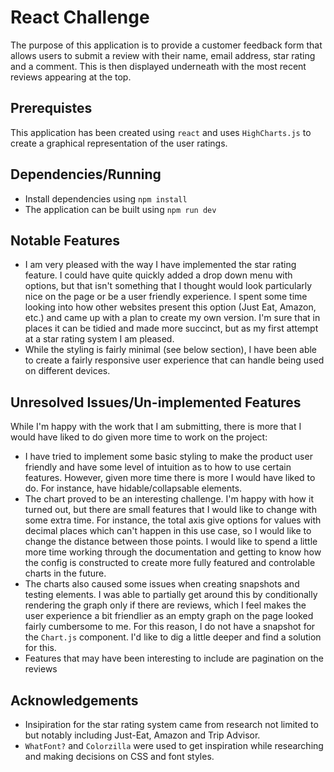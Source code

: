 # React Challenge

The purpose of this application is to provide a customer feedback form that allows users to submit a review with their name, email address, star rating and a comment. This is then displayed underneath with the most recent reviews appearing at the top.

## Prerequistes

This application has been created using `react` and uses `HighCharts.js` to create a graphical representation of the user ratings.

## Dependencies/Running

- Install dependencies using `npm install`
- The application can be built using `npm run dev`

## Notable Features

- I am very pleased with the way I have implemented the star rating feature. I could have quite quickly added a drop down menu with options, but that isn't something that I thought would look particularly nice on the page or be a user friendly experience. I spent some time looking into how other websites present this option (Just Eat, Amazon, etc.) and came up with a plan to create my own version. I'm sure that in places it can be tidied and made more succinct, but as my first attempt at a star rating system I am pleased.
- While the styling is fairly minimal (see below section), I have been able to create a fairly responsive user experience that can handle being used on different devices.

## Unresolved Issues/Un-implemented Features

While I'm happy with the work that I am submitting, there is more that I would have liked to do given more time to work on the project:

- I have tried to implement some basic styling to make the product user friendly and have some level of intuition as to how to use certain features. However, given more time there is more I would have liked to do. For instance, have hidable/collapsable elements.
- The chart proved to be an interesting challenge. I'm happy with how it turned out, but there are small features that I would like to change with some extra time. For instance, the total axis give options for values with decimal places which can't happen in this use case, so I would like to change the distance between those points. I would like to spend a little more time working through the documentation and getting to know how the config is constructed to create more fully featured and controlable charts in the future.
- The charts also caused some issues when creating snapshots and testing elements. I was able to partially get around this by conditionally rendering the graph only if there are reviews, which I feel makes the user experience a bit friendlier as an empty graph on the page looked fairly cumbersome to me. For this reason, I do not have a snapshot for the `Chart.js` component. I'd like to dig a little deeper and find a solution for this.
- Features that may have been interesting to include are pagination on the reviews

## Acknowledgements

- Insipiration for the star rating system came from research not limited to but notably including Just-Eat, Amazon and Trip Advisor.
- `WhatFont?` and `Colorzilla` were used to get inspiration while researching and making decisions on CSS and font styles.
